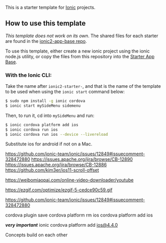 This is a starter template for [Ionic](http://ionicframework.com/docs/) projects.

## How to use this template

*This template does not work on its own*. The shared files for each starter are found in the [ionic2-app-base repo](https://github.com/ionic-team/ionic2-app-base).

To use this template, either create a new ionic project using the ionic node.js utility, or copy the files from this repository into the [Starter App Base](https://github.com/ionic-team/ionic2-app-base).

### With the Ionic CLI:

Take the name after `ionic2-starter-`, and that is the name of the template to be used when using the `ionic start` command below:

```bash
$ sudo npm install -g ionic cordova
$ ionic start mySideMenu sidemenu
```

Then, to run it, cd into `mySideMenu` and run:

```bash
$ ionic cordova platform add ios
$ ionic cordova run ios
$ ionic cordova run ios --device --livereload
```

Substitute ios for android if not on a Mac.

https://github.com/ionic-team/ionic/issues/12849#issuecomment-328472880
https://issues.apache.org/jira/browse/CB-12890
https://issues.apache.org/jira/browse/CB-12886
https://github.com/kim3er/ios11-scroll-offset

https://weibomiaopai.com/online-video-downloader/youtube

https://ezgif.com/optimize/ezgif-5-cedce90c59.gif

https://github.com/ionic-team/ionic/issues/12849#issuecomment-328472880

cordova plugin save
	cordova platform rm ios
	cordova platform add ios

***very important***
ionic cordova platform add ios@4.4.0

Concepts build on each other